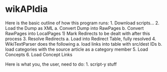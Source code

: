 wikAPIdia
=====

Here is the basic outline of how this program runs:
	1. Download scripts... 
	2. Load the Dump as XML
			a. Convert Dump into RawPages
			b. Convert RawPages into LocalPages
					1) Mark Redirects to be dealt with after this process
	3. Resolve Redirects
			a. Load into Redirect Table, fully resolved
	4. WikiTextParser does the following
			a. load links into table with src/dest IDs
			b. load categories with the source article as a category member
	5. Load Concepts
	6. Load Concept Links

Here is what you, the user, need to do:
 	1. script-y stuff
